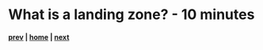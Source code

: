 # What is a landing zone? - 10 minutes

#### [prev](./learningresources.md) | [home](./welcome.md)  | [next](./setupguide.md)